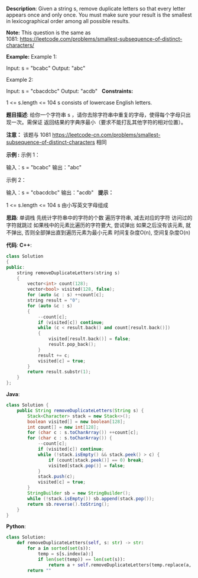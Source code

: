 __Description__:
Given a string s, remove duplicate letters so that every letter appears once and only once. You must make sure your result is the smallest in lexicographical order among all possible results.

__Note:__
This question is the same as 1081: https://leetcode.com/problems/smallest-subsequence-of-distinct-characters/

__Example:__
Example 1:

Input: s = "bcabc"
Output: "abc"

Example 2:

Input: s = "cbacdcbc"
Output: "acdb"
 
__Constraints:__

1 <= s.length <= 104
s consists of lowercase English letters.

__题目描述__:
给你一个字符串 s ，请你去除字符串中重复的字母，使得每个字母只出现一次。需保证 返回结果的字典序最小（要求不能打乱其他字符的相对位置）。

__注意：__
该题与 1081 https://leetcode-cn.com/problems/smallest-subsequence-of-distinct-characters 相同

__示例 :__
示例 1：

输入：s = "bcabc"
输出："abc"

示例 2：

输入：s = "cbacdcbc"
输出："acdb"
 
__提示：__

1 <= s.length <= 104
s 由小写英文字母组成

__思路__:
单调栈
先统计字符串中的字符的个数
遍历字符串, 减去对应的字符
访问过的字符就跳过
如果栈中的元素比遍历的字符要大, 尝试弹出
如果之后没有该元素, 就不弹出, 否则全部弹出直到遍历元素为最小元素
时间复杂度O(n), 空间复杂度O(n)

__代码__:
__C++__:
```C++
class Solution 
{
public:
    string removeDuplicateLetters(string s) 
    {
        vector<int> count(128);
        vector<bool> visited(128, false);
        for (auto &c : s) ++count[c];
        string result = "0";
        for (auto &c : s)
        {
            --count[c];
            if (visited[c]) continue;
            while (c < result.back() and count[result.back()])
            {
                visited[result.back()] = false;
                result.pop_back();
            }
            result += c;
            visited[c] = true;
        }
        return result.substr(1);
    }
};
```

__Java__:
```Java
class Solution {
    public String removeDuplicateLetters(String s) {
        Stack<Character> stack = new Stack<>();
        boolean visited[] = new boolean[128];
        int count[] = new int[128];
        for (char c : s.toCharArray()) ++count[c];
        for (char c : s.toCharArray()) {
            --count[c];
            if (visited[c]) continue;
            while (!stack.isEmpty() && stack.peek() > c) {
                if (count[stack.peek()] == 0) break;
                visited[stack.pop()] = false;
            }
            stack.push(c);
            visited[c] = true;
        }
        StringBuilder sb = new StringBuilder();
        while (!stack.isEmpty()) sb.append(stack.pop());
        return sb.reverse().toString();
    }
}
```

__Python__:
```Python
class Solution:
    def removeDuplicateLetters(self, s: str) -> str:
        for a in sorted(set(s)):
            temp = s[s.index(a):]
            if len(set(temp)) == len(set(s)):
                return a + self.removeDuplicateLetters(temp.replace(a, ""))
        return ""
```
